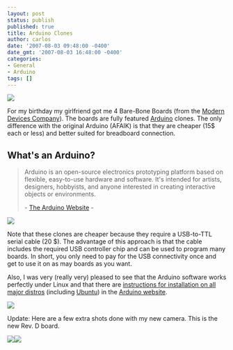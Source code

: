 ```yaml
---
layout: post
status: publish
published: true
title: Arduino Clones
author: carlos
date: '2007-08-03 09:48:00 -0400'
date_gmt: '2007-08-03 16:48:00 -0400'
categories:
- General
- Arduino
tags: []
---
```

[![](http://2.bp.blogspot.com/_940DBYqYeYo/RrVjBebh_pI/AAAAAAAAAVA/MaGmV5AQ0WI/s320/Arduino+package.jpg)](http://2.bp.blogspot.com/_940DBYqYeYo/RrVjBebh_pI/AAAAAAAAAVA/MaGmV5AQ0WI/s1600-h/Arduino+package.jpg)

For my birthday my girlfriend got me 4 Bare-Bone Boards (from the [Modern Devices Company](http://www.moderndevice.com/)). The boards are fully featured [Arduino](http://www.arduino.cc/) clones. The only difference with the original Arduino (AFAIK) is that they are cheaper (15$ each or less) and better suited for breadboard connection.

## What's an Arduino?  

> Arduino is an open-source electronics prototyping platform based on flexible, easy-to-use hardware and software. It's intended for artists, designers, hobbyists, and anyone interested in creating interactive objects or environments.
> 
> \- [The Arduino Website](http://www.arduino.cc/) -

[![](http://3.bp.blogspot.com/_940DBYqYeYo/RrVjBubh_qI/AAAAAAAAAVI/EummSHyjiQY/s320/Arduino+parts.jpg)](http://3.bp.blogspot.com/_940DBYqYeYo/RrVjBubh_qI/AAAAAAAAAVI/EummSHyjiQY/s1600-h/Arduino+parts.jpg)

Note that these clones are cheaper because they require a USB-to-TTL serial cable (20 $). The advantage of this approach is that the cable includes the required USB controller chip and can be used to program many boards. In short, you only need to pay for the USB connectivity once and get to use it on as may boards as you want.

Also, I was very (really very) pleased to see that the Arduino software works perfectly under Linux and that there are [instructions for installation on all major distros](http://www.arduino.cc/playground/Learning/Linux) (including [Ubuntu](http://www.ubuntu.com/)) in the [Arduino website](http://www.arduino.cc/).

[![](http://3.bp.blogspot.com/_940DBYqYeYo/RrVjBubh_rI/AAAAAAAAAVQ/poM0Lk7jeF0/s320/Assembled+Arduino.jpg)](http://3.bp.blogspot.com/_940DBYqYeYo/RrVjBubh_rI/AAAAAAAAAVQ/poM0Lk7jeF0/s1600-h/Assembled+Arduino.jpg)

Update: Here are a few extra shots done with my new camera. This is the new Rev. D board.

[![](http://4.bp.blogspot.com/_940DBYqYeYo/SBpKOYJSG4I/AAAAAAAAApQ/daICoiEqiHA/s320/ss851468.jpg)](http://4.bp.blogspot.com/_940DBYqYeYo/SBpKOYJSG4I/AAAAAAAAApQ/daICoiEqiHA/s1600-h/ss851468.jpg)[![](http://1.bp.blogspot.com/_940DBYqYeYo/SBpKNoJSG3I/AAAAAAAAApI/cAoHY2ZR7J4/s320/ss851467.jpg)](http://1.bp.blogspot.com/_940DBYqYeYo/SBpKNoJSG3I/AAAAAAAAApI/cAoHY2ZR7J4/s1600-h/ss851467.jpg)